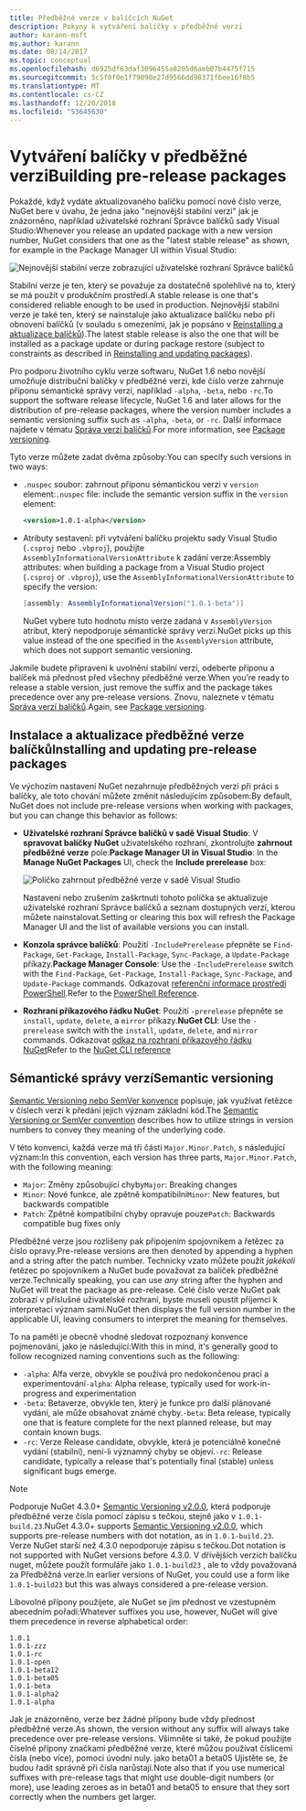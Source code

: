 ```yaml
---
title: Předběžné verze v balíčcích NuGet
description: Pokyny k vytváření balíčky v předběžné verzi
author: karann-msft
ms.author: karann
ms.date: 08/14/2017
ms.topic: conceptual
ms.openlocfilehash: d6925df63daf3096455a8205d6aeb07b4475f715
ms.sourcegitcommit: 5c5f0f0e1f79098e27d9566dd98371f6ee16f8b5
ms.translationtype: MT
ms.contentlocale: cs-CZ
ms.lasthandoff: 12/20/2018
ms.locfileid: "53645630"
---
```

# <a name="building-pre-release-packages"></a><span data-ttu-id="f4b03-103">Vytváření balíčky v předběžné verzi</span><span class="sxs-lookup"><span data-stu-id="f4b03-103">Building pre-release packages</span></span>

<span data-ttu-id="f4b03-104">Pokaždé, když vydáte aktualizovaného balíčku pomocí nové číslo verze, NuGet bere v úvahu, že jedna jako "nejnovější stabilní verzi" jak je znázorněno, například uživatelské rozhraní Správce balíčků sady Visual Studio:</span><span class="sxs-lookup"><span data-stu-id="f4b03-104">Whenever you release an updated package with a new version number, NuGet considers that one as the "latest stable release" as shown, for example in the Package Manager UI within Visual Studio:</span></span>

![Nejnovější stabilní verze zobrazující uživatelské rozhraní Správce balíčků](media/Prerelease_01-LatestStable.png)

<span data-ttu-id="f4b03-106">Stabilní verze je ten, který se považuje za dostatečně spolehlivé na to, který se má použít v produkčním prostředí.</span><span class="sxs-lookup"><span data-stu-id="f4b03-106">A stable release is one that's considered reliable enough to be used in production.</span></span> <span data-ttu-id="f4b03-107">Nejnovější stabilní verze je také ten, který se nainstaluje jako aktualizace balíčku nebo při obnovení balíčků (v souladu s omezeními, jak je popsáno v [Reinstalling a aktualizace balíčků](../consume-packages/reinstalling-and-updating-packages.md)).</span><span class="sxs-lookup"><span data-stu-id="f4b03-107">The latest stable release is also the one that will be installed as a package update or during package restore (subject to constraints as described in [Reinstalling and updating packages](../consume-packages/reinstalling-and-updating-packages.md)).</span></span>

<span data-ttu-id="f4b03-108">Pro podporu životního cyklu verze softwaru, NuGet 1.6 nebo novější umožňuje distribuční balíčky v předběžné verzi, kde číslo verze zahrnuje příponu sémantické správy verzí, například `-alpha`, `-beta`, nebo `-rc`.</span><span class="sxs-lookup"><span data-stu-id="f4b03-108">To support the software release lifecycle, NuGet 1.6 and later allows for the distribution of pre-release packages, where the version number includes a semantic versioning suffix such as `-alpha`, `-beta`, or `-rc`.</span></span> <span data-ttu-id="f4b03-109">Další informace najdete v tématu [Správa verzí balíčků](../reference/package-versioning.md#pre-release-versions).</span><span class="sxs-lookup"><span data-stu-id="f4b03-109">For more information, see [Package versioning](../reference/package-versioning.md#pre-release-versions).</span></span>

<span data-ttu-id="f4b03-110">Tyto verze můžete zadat dvěma způsoby:</span><span class="sxs-lookup"><span data-stu-id="f4b03-110">You can specify such versions in two ways:</span></span>

- <span data-ttu-id="f4b03-111">`.nuspec` soubor: zahrnout příponu sémantickou verzi v `version` element:</span><span class="sxs-lookup"><span data-stu-id="f4b03-111">`.nuspec` file: include the semantic version suffix in the `version` element:</span></span>

    ```xml
    <version>1.0.1-alpha</version>
    ```

- <span data-ttu-id="f4b03-112">Atributy sestavení: při vytváření balíčku projektu sady Visual Studio (`.csproj` nebo `.vbproj`), použijte `AssemblyInformationalVersionAttribute` k zadání verze:</span><span class="sxs-lookup"><span data-stu-id="f4b03-112">Assembly attributes: when building a package from a Visual Studio project (`.csproj` or `.vbproj`), use the `AssemblyInformationalVersionAttribute` to specify the version:</span></span>

    ```cs
    [assembly: AssemblyInformationalVersion("1.0.1-beta")]
    ```

    <span data-ttu-id="f4b03-113">NuGet vybere tuto hodnotu místo verze zadaná v `AssemblyVersion` atribut, který nepodporuje sémantické správy verzí.</span><span class="sxs-lookup"><span data-stu-id="f4b03-113">NuGet picks up this value instead of the one specified in the `AssemblyVersion` attribute, which does not support semantic versioning.</span></span>

<span data-ttu-id="f4b03-114">Jakmile budete připraveni k uvolnění stabilní verzi, odeberte příponu a balíček má přednost před všechny předběžné verze.</span><span class="sxs-lookup"><span data-stu-id="f4b03-114">When you’re ready to release a stable version, just remove the suffix and the package takes precedence over any pre-release versions.</span></span> <span data-ttu-id="f4b03-115">Znovu, naleznete v tématu [Správa verzí balíčků](../reference/package-versioning.md#pre-release-versions).</span><span class="sxs-lookup"><span data-stu-id="f4b03-115">Again, see [Package versioning](../reference/package-versioning.md#pre-release-versions).</span></span>

## <a name="installing-and-updating-pre-release-packages"></a><span data-ttu-id="f4b03-116">Instalace a aktualizace předběžné verze balíčků</span><span class="sxs-lookup"><span data-stu-id="f4b03-116">Installing and updating pre-release packages</span></span>

<span data-ttu-id="f4b03-117">Ve výchozím nastavení NuGet nezahrnuje předběžných verzí při práci s balíčky, ale toto chování můžete změnit následujícím způsobem:</span><span class="sxs-lookup"><span data-stu-id="f4b03-117">By default, NuGet does not include pre-release versions when working with packages, but you can change this behavior as follows:</span></span>

- <span data-ttu-id="f4b03-118">**Uživatelské rozhraní Správce balíčků v sadě Visual Studio**: V **spravovat balíčky NuGet** uživatelského rozhraní, zkontrolujte **zahrnout předběžné verze** pole:</span><span class="sxs-lookup"><span data-stu-id="f4b03-118">**Package Manager UI in Visual Studio**: In the **Manage NuGet Packages** UI, check the **Include prerelease** box:</span></span>

    ![Políčko zahrnout předběžné verze v sadě Visual Studio](media/Prerelease_02-CheckPrerelease.png)

    <span data-ttu-id="f4b03-120">Nastavení nebo zrušením zaškrtnutí tohoto políčka se aktualizuje uživatelské rozhraní Správce balíčků a seznam dostupných verzí, kterou můžete nainstalovat.</span><span class="sxs-lookup"><span data-stu-id="f4b03-120">Setting or clearing this box will refresh the Package Manager UI and the list of available versions you can install.</span></span>

- <span data-ttu-id="f4b03-121">**Konzola správce balíčků**: Použití `-IncludePrerelease` přepněte se `Find-Package`, `Get-Package`, `Install-Package`, `Sync-Package`, a `Update-Package` příkazy.</span><span class="sxs-lookup"><span data-stu-id="f4b03-121">**Package Manager Console**: Use the `-IncludePrerelease` switch with the `Find-Package`, `Get-Package`, `Install-Package`, `Sync-Package`, and `Update-Package` commands.</span></span> <span data-ttu-id="f4b03-122">Odkazovat [referenční informace prostředí PowerShell](../tools/powershell-reference.md).</span><span class="sxs-lookup"><span data-stu-id="f4b03-122">Refer to the [PowerShell Reference](../tools/powershell-reference.md).</span></span>

- <span data-ttu-id="f4b03-123">**Rozhraní příkazového řádku NuGet**: Použití `-prerelease` přepněte se `install`, `update`, `delete`, a `mirror` příkazy.</span><span class="sxs-lookup"><span data-stu-id="f4b03-123">**NuGet CLI**: Use the `-prerelease` switch with the `install`, `update`, `delete`, and `mirror` commands.</span></span> <span data-ttu-id="f4b03-124">Odkazovat [odkaz na rozhraní příkazového řádku NuGet](../tools/nuget-exe-cli-reference.md)</span><span class="sxs-lookup"><span data-stu-id="f4b03-124">Refer to the [NuGet CLI reference](../tools/nuget-exe-cli-reference.md)</span></span>

## <a name="semantic-versioning"></a><span data-ttu-id="f4b03-125">Sémantické správy verzí</span><span class="sxs-lookup"><span data-stu-id="f4b03-125">Semantic versioning</span></span>

<span data-ttu-id="f4b03-126">[Semantic Versioning nebo SemVer konvence](http://semver.org/spec/v1.0.0.html) popisuje, jak využívat řetězce v číslech verzí k předání jejich význam základní kód.</span><span class="sxs-lookup"><span data-stu-id="f4b03-126">The [Semantic Versioning or SemVer convention](http://semver.org/spec/v1.0.0.html) describes how to utilize strings in version numbers to convey they meaning of the underlying code.</span></span>

<span data-ttu-id="f4b03-127">V této konvenci, každá verze má tři části `Major.Minor.Patch`, s následující význam:</span><span class="sxs-lookup"><span data-stu-id="f4b03-127">In this convention, each version has three parts, `Major.Minor.Patch`, with the following meaning:</span></span>

- <span data-ttu-id="f4b03-128">`Major`: Změny způsobující chyby</span><span class="sxs-lookup"><span data-stu-id="f4b03-128">`Major`: Breaking changes</span></span>
- <span data-ttu-id="f4b03-129">`Minor`: Nové funkce, ale zpětně kompatibilní</span><span class="sxs-lookup"><span data-stu-id="f4b03-129">`Minor`: New features, but backwards compatible</span></span>
- <span data-ttu-id="f4b03-130">`Patch`: Zpětně kompatibilní chyby opravuje pouze</span><span class="sxs-lookup"><span data-stu-id="f4b03-130">`Patch`: Backwards compatible bug fixes only</span></span>

<span data-ttu-id="f4b03-131">Předběžné verze jsou rozlišeny pak připojením spojovníkem a řetězec za číslo opravy.</span><span class="sxs-lookup"><span data-stu-id="f4b03-131">Pre-release versions are then denoted by appending a hyphen and a string after the patch number.</span></span> <span data-ttu-id="f4b03-132">Technicky vzato můžete použít *jakékoli* řetězec po spojovníkem a NuGet bude považovat za balíček předběžné verze.</span><span class="sxs-lookup"><span data-stu-id="f4b03-132">Technically speaking, you can use *any* string after the hyphen and NuGet will treat the package as pre-release.</span></span> <span data-ttu-id="f4b03-133">Celé číslo verze NuGet pak zobrazí v příslušné uživatelské rozhraní, byste museli opustit příjemci k interpretaci význam sami.</span><span class="sxs-lookup"><span data-stu-id="f4b03-133">NuGet then displays the full version number in the applicable UI, leaving consumers to interpret the meaning for themselves.</span></span>

<span data-ttu-id="f4b03-134">To na paměti je obecně vhodné sledovat rozpoznaný konvence pojmenování, jako je následující:</span><span class="sxs-lookup"><span data-stu-id="f4b03-134">With this in mind, it's generally good to follow recognized naming conventions such as the following:</span></span>

- <span data-ttu-id="f4b03-135">`-alpha`: Alfa verze, obvykle se používá pro nedokončenou prací a experimentování</span><span class="sxs-lookup"><span data-stu-id="f4b03-135">`-alpha`: Alpha release, typically used for work-in-progress and experimentation</span></span>
- <span data-ttu-id="f4b03-136">`-beta`: Betaverze, obvykle ten, který je funkce pro další plánované vydání, ale může obsahovat známé chyby.</span><span class="sxs-lookup"><span data-stu-id="f4b03-136">`-beta`: Beta release, typically one that is feature complete for the next planned release, but may contain known bugs.</span></span>
- <span data-ttu-id="f4b03-137">`-rc`: Verze Release candidate, obvykle, která je potenciálně konečné vydání (stabilní), není-li významný chyby se objeví.</span><span class="sxs-lookup"><span data-stu-id="f4b03-137">`-rc`: Release candidate, typically a release that's potentially final (stable) unless significant bugs emerge.</span></span>

> [!Note]
> <span data-ttu-id="f4b03-138">Podporuje NuGet 4.3.0+ [Semantic Versioning v2.0.0](http://semver.org/spec/v2.0.0.html), která podporuje předběžné verze čísla pomocí zápisu s tečkou, stejně jako v `1.0.1-build.23`.</span><span class="sxs-lookup"><span data-stu-id="f4b03-138">NuGet 4.3.0+ supports [Semantic Versioning v2.0.0](http://semver.org/spec/v2.0.0.html), which supports pre-release numbers with dot notation, as in `1.0.1-build.23`.</span></span> <span data-ttu-id="f4b03-139">Verze NuGet starší než 4.3.0 nepodporuje zápisu s tečkou.</span><span class="sxs-lookup"><span data-stu-id="f4b03-139">Dot notation is not supported with NuGet versions before 4.3.0.</span></span> <span data-ttu-id="f4b03-140">V dřívějších verzích balíčku nuget, můžete použít formuláře jako `1.0.1-build23` , ale to vždy považovaná za Předběžná verze.</span><span class="sxs-lookup"><span data-stu-id="f4b03-140">In earlier versions of NuGet, you could use a form like `1.0.1-build23` but this was always considered a pre-release version.</span></span>

<span data-ttu-id="f4b03-141">Libovolné přípony použijete, ale NuGet se jim přednost ve vzestupném abecedním pořadí:</span><span class="sxs-lookup"><span data-stu-id="f4b03-141">Whatever suffixes you use, however, NuGet will give them precedence in reverse alphabetical order:</span></span>

    1.0.1
    1.0.1-zzz
    1.0.1-rc
    1.0.1-open
    1.0.1-beta12
    1.0.1-beta05
    1.0.1-beta
    1.0.1-alpha2
    1.0.1-alpha

<span data-ttu-id="f4b03-142">Jak je znázorněno, verze bez žádné přípony bude vždy přednost předběžné verze.</span><span class="sxs-lookup"><span data-stu-id="f4b03-142">As shown, the version without any suffix will always take precedence over pre-release versions.</span></span> <span data-ttu-id="f4b03-143">Všimněte si také, že pokud použijte číselné přípony značkami předběžné verze, které můžou používat číslicemi čísla (nebo více), pomocí úvodní nuly. jako beta01 a beta05 Ujistěte se, že budou řadit správně při čísla narůstají.</span><span class="sxs-lookup"><span data-stu-id="f4b03-143">Note also that if you use numerical suffixes with pre-release tags that might use double-digit numbers (or more), use leading zeroes as in beta01 and beta05 to ensure that they sort correctly when the numbers get larger.</span></span>
